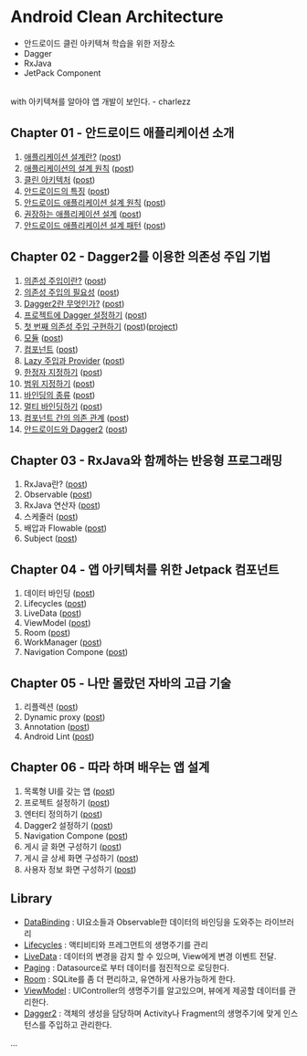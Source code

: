 # Android Clean Architecture

- 안드로이드 클린 아키텍쳐 학습을 위한 저장소
- Dagger
- RxJava
- JetPack Component
<br/>
with 아키텍쳐를 알아야 앱 개발이 보인다. - charlezz 

## Chapter 01 - 안드로이드 애플리케이션 소개

1. [애플리케이션 설계란?](./post/ch01.%20안드로이드%20애플리케이션%20설계%20소개/1.%20애플리케이션%20설계란%3F.md) ([post](https://whyprogrammer.tistory.com/606))
2. [애플리케이션의 설계 원칙](./post/ch01.%20안드로이드%20애플리케이션%20설계%20소개/2.%20애플리케이션%20설계%20원칙.md) ([post](https://whyprogrammer.tistory.com/606))
3. [클린 아키텍처](./post/ch01.%20안드로이드%20애플리케이션%20설계%20소개/3.%20클린%20아키텍처.md) ([post](https://whyprogrammer.tistory.com/607))
4. [안드로이드의 특징](.post/ch01.%20안드로이드%20애플리케이션%20설계%20소개/4.%20안드로이드의%20특징.md) ([post](https://whyprogrammer.tistory.com/608))
5. [안드로이드 애플리케이션 설계 원칙](./post/ch01.%20%EC%95%88%EB%93%9C%EB%A1%9C%EC%9D%B4%EB%93%9C%20%EC%95%A0%ED%94%8C%EB%A6%AC%EC%BC%80%EC%9D%B4%EC%85%98%20%EC%84%A4%EA%B3%84%20%EC%86%8C%EA%B0%9C/5.%20%EC%95%88%EB%93%9C%EB%A1%9C%EC%9D%B4%EB%93%9C%20%EC%95%A0%ED%94%8C%EB%A6%AC%EC%BC%80%EC%9D%B4%EC%85%98%20%EC%84%A4%EA%B3%84%20%EC%9B%90%EC%B9%99.md) ([post](https://whyprogrammer.tistory.com/608))
6. [권장하는 애플리케이션 설계](./post/ch01.%20안드로이드%20애플리케이션%20설계%20소개/6.%20권장하는%20애플리케이션%20설계.md) ([post](https://whyprogrammer.tistory.com/608))
7. [안드로이드 애플리케이션 설계 패턴](./post/ch01.%20안드로이드%20애플리케이션%20설계%20소개/7.%20안드로이드%20애플리케이션%20설계%20패턴.md) ([post](https://whyprogrammer.tistory.com/609))

## Chapter 02 - Dagger2를 이용한 의존성 주입 기법

1. [의존성 주입이란?](./post/ch02.%20Dagger2를%20이용한%20의존성%20주입%20기법/01.%20의존성%20주입이란%3F.md) ([post](https://whyprogrammer.tistory.com/610))
2. [의존성 주입의 필요성](./post/ch02.%20Dagger2를%20이용한%20의존성%20주입%20기법/02.%20의존성%20주입의%20필요성.md) ([post](https://whyprogrammer.tistory.com/610))
3. [Dagger2란 무엇인가?](./post/ch02.%20Dagger2를%20이용한%20의존성%20주입%20기법/03.%20Dagger2란%20무엇인가%3F.md) ([post](https://whyprogrammer.tistory.com/611))
4. [프로젝트에 Dagger 설정하기](./post/ch02.%20Dagger2를%20이용한%20의존성%20주입%20기법/04.%20프로젝트에%20Dagger%20설정하기.md) ([post](https://whyprogrammer.tistory.com/611))
5. [첫 번째 의존성 주입 구현하기](./post/ch02.%20Dagger2를%20이용한%20의존성%20주입%20기법/05.%20첫%20번째%20의존성%20주입%20구현하기.md) ([post](https://whyprogrammer.tistory.com/611))([project](./src/c2-1-HelloDagger))
6. [모듈](./post/ch02.%20Dagger2를%20이용한%20의존성%20주입%20기법/06.%20모듈.md) ([post](https://whyprogrammer.tistory.com/612))
7. [컴포넌트](./post/ch02.%20Dagger2를%20이용한%20의존성%20주입%20기법/07.%20컴포넌트.md) ([post](https://whyprogrammer.tistory.com/613))
8. [Lazy 주입과 Provider](./post/ch02.%20Dagger2를%20이용한%20의존성%20주입%20기법/08.%20Lazy%20주입과%20Provider%20주입.md) ([post](https://whyprogrammer.tistory.com/614))
9. [한정자 지정하기](./post/ch02.%20Dagger2를%20이용한%20의존성%20주입%20기법/09.%20한정자%20지정하기.md) ([post](https://whyprogrammer.tistory.com/616))
10. [범위 지정하기](./post/ch02.%20Dagger2를%20이용한%20의존성%20주입%20기법/10.%20범위%20지정하기.md) ([post](https://whyprogrammer.tistory.com/615))
11. [바인딩의 종류](./post/ch02.%20Dagger2를%20이용한%20의존성%20주입%20기법/11.%20바인딩의%20종류.md) ([post](https://whyprogrammer.tistory.com/617))
12. [멀티 바인딩하기](./post/ch02.%20Dagger2를%20이용한%20의존성%20주입%20기법/12.%20멀티%20바인딩하기.md) ([post](https://whyprogrammer.tistory.com/618))
13. [컴포넌트 간의 의존 관계](./post/ch02.%20Dagger2를%20이용한%20의존성%20주입%20기법/13.%20컴포넌트%20간의%20의존%20관계.md) ([post](https://whyprogrammer.tistory.com/621))
14. [안드로이드와 Dagger2](./post/ch02.%20Dagger2를%20이용한%20의존성%20주입%20기법/14.%20안드로이드와%20Dagger2.md) ([post](https://whyprogrammer.tistory.com/622))

## Chapter 03 - RxJava와 함께하는 반응형 프로그래밍

1. RxJava란? ([post](#))
2. Observable ([post](#))
3. RxJava 연산자 ([post](#))
4. 스케줄러 ([post](#))
5. 배압과 Flowable ([post](#))
6. Subject ([post](#))

## Chapter 04 - 앱 아키텍처를 위한 Jetpack 컴포넌트

1. 데이터 바인딩 ([post](#))
2. Lifecycles ([post](#))
3. LiveData ([post](#))
4. ViewModel ([post](#))
5. Room ([post](#))
7. WorkManager ([post](#))
8. Navigation Compone ([post](#))

## Chapter 05 - 나만 몰랐던 자바의 고급 기술

1. 리플렉션 ([post](#))
2. Dynamic proxy ([post](#))
3. Annotation ([post](#))
4. Android Lint ([post](#))

## Chapter 06 - 따라 하며 배우는 앱 설계

1. 목록형 UI를 갖는 앱 ([post](#))
2. 프로젝트 설정하기 ([post](#))
3. 엔터티 정의하기 ([post](#))
4. Dagger2 설정하기 ([post](#))
5. Navigation Compone ([post](#))
6. 게시 글 화면 구성하기 ([post](#))
7. 게시 글 상세 화면 구성하기 ([post](#))
8. 사용자 정보 화면 구성하기 ([post](#))

## Library

- [DataBinding](https://developer.android.com/topic/libraries/data-binding/?hl=ko) : UI요소들과 Observable한 데이터의 바인딩을 도와주는 라이브러리
- [Lifecycles](https://developer.android.com/reference/android/arch/lifecycle/Lifecycle) :  액티비티와 프레그먼트의 생명주기를 관리
- [LiveData](http://www.charlezz.com/?p=363) : 데이터의 변경을 감지 할 수 있으며, View에게 변경 이벤트 전달.
- [Paging](http://www.charlezz.com/?p=484) : Datasource로 부터 데이터를 점진적으로 로딩한다.
- [Room](http://www.charlezz.com/?p=368) : SQLite를 좀 더 편리하고, 유연하게 사용가능하게 한다.
- [ViewModel](http://www.charlezz.com/?p=365) : UIController의 생명주기를 알고있으며, 뷰에게 제공할 데이터를 관리한다.
- [Dagger2](http://www.charlezz.com/?p=428) : 객체의 생성을 담당하며 Activity나 Fragment의 생명주기에 맞게 인스턴스를 주입하고 관리한다.

...